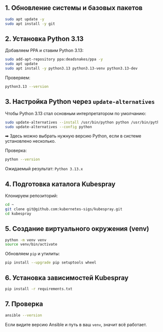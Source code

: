 ## 1. Обновление системы и базовых пакетов

```bash
sudo apt update -y
sudo apt install -y git
```
## 2. Установка Python 3.13

Добавляем PPA и ставим Python 3.13:
```bash
sudo add-apt-repository ppa:deadsnakes/ppa -y
sudo apt update
sudo apt install -y python3.13 python3.13-venv python3.13-dev
```

Проверяем:
```bash
python3.13 --version
```

## 3. Настройка Python через `update-alternatives`

Чтобы Python 3.13 стал основным интерпретатором по умолчанию:
```bash
sudo update-alternatives --install /usr/bin/python python /usr/bin/python3.13 1
sudo update-alternatives --config python
```

➡ Здесь можно выбрать нужную версию Python, если в системе установлено несколько.

Проверка:
```bash
python --version
```

Ожидаемый результат: `Python 3.13.x`

## 4. Подготовка каталога Kubespray

Клонируем репозиторий:
```bash
cd ~
git clone git@github.com:kubernetes-sigs/kubespray.git
cd kubespray
```

## 5. Создание виртуального окружения (venv)

```bash
python -m venv venv
source venv/bin/activate
```

Обновляем `pip` и утилиты:
```bash
pip install --upgrade pip setuptools wheel
```

## 6. Установка зависимостей Kubespray

```bash
pip install -r requirements.txt
```

## 7. Проверка

```bash
ansible --version
```

Если видите версию Ansible и путь в ваш `venv`, значит всё работает.
